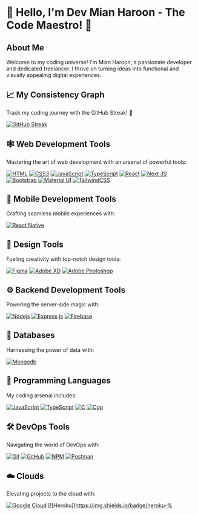 # 👋 Hello, I'm Dev Mian Haroon - The Code Maestro! 🚀

## About Me
Welcome to my coding universe! I'm Mian Haroon, a passionate developer and dedicated freelancer. I thrive on turning ideas into functional and visually appealing digital experiences.

## 📈 My Consistency Graph
Track my coding journey with the GitHub Streak! 🚀

[![GitHub Streak](https://github-readme-streak-stats.herokuapp.com/?user=devmianharoon&theme=highcontrast&layout=compact)](https://git.io/streak-stats)

## 🕸️ Web Development Tools
Mastering the art of web development with an arsenal of powerful tools:

[![HTML](https://img.shields.io/badge/HTML5-E34F26?style=for-the-badge&logo=html5&logoColor=white "HTML")](https://github.com/devmianharoon)
[![CSS3](https://img.shields.io/badge/CSS3-1572B6?style=for-the-badge&logo=css3&logoColor=white "CSS")](https://github.com/devmianharoon)
[![JavaScript](https://img.shields.io/badge/JavaScript-F7DF1E?style=for-the-badge&logo=javascript&logoColor=black "JavaScript")](https://github.com/devmianharoon)
[![TypeScript](https://img.shields.io/badge/TypeScript-007ACC?style=for-the-badge&logo=TypeScript&logoColor=white "TypeScript")](https://github.com/devmianharoon)
[![React](https://img.shields.io/badge/React-20232A?style=for-the-badge&logo=react&logoColor=61DAFB "React js")](https://github.com/devmianharoon)
[![Next JS](https://img.shields.io/badge/Next-black?style=for-the-badge&logo=next.js&logoColor=white "Next.js")](https://github.com/devmianharoon)
[![Bootstrap](https://img.shields.io/badge/Bootstrap-563D7C?style=for-the-badge&logo=bootstrap&logoColor=white "Bootstrap")](https://github.com/devmianharoon)
[![Material UI](https://img.shields.io/badge/Material--UI-%230081CB.svg?style=for-the-badge&logo=mui&logoColor=white "Material UI")](https://github.com/devmianharoon)
[![TailwindCSS](https://img.shields.io/badge/tailwindcss-%2338B2AC.svg?style=for-the-badge&logo=tailwind-css&logoColor=white)](https://github.com/devmianharoon)

## 📱 Mobile Development Tools
Crafting seamless mobile experiences with:

[![React Native](https://img.shields.io/badge/React_Native-20232A?style=for-the-badge&logo=react&logoColor=61DAFB "React Native")](https://github.com/devmianharoon)

## 🍧 Design Tools
Fueling creativity with top-notch design tools:

[![Figma](https://img.shields.io/badge/figma-%23F24E1E.svg?style=for-the-badge&logo=figma&logoColor=white "Figma")](https://github.com/devmianharoon)
[![Adobe XD](https://img.shields.io/badge/Adobe%20XD-470137?style=for-the-badge&logo=Adobe%20XD&logoColor=#FF61F6 "XD")](https://github.com/devmianharoon)
[![Adobe Photoshop](https://img.shields.io/badge/adobe%20photoshop-%2331A8FF.svg?style=for-the-badge&logo=adobe%20photoshop&logoColor=white)](https://github.com/devmianharoon)

## ⚙️ Backend Development Tools
Powering the server-side magic with:

[![](https://img.shields.io/badge/Node.js-43853D?style=for-the-badge&logo=node.js&logoColor=white "Nodejs")](https://github.com/devmianharoon)
[![Express js](https://img.shields.io/badge/Express.js-404D59?style=for-the-badge "Express js")](https://github.com/devmianharoon)
[![Firebase](https://img.shields.io/badge/firebase-%23039BE5.svg?style=for-the-badge&logo=firebase "Firebase")](https://github.com/devmianharoon)

## 📅 Databases
Harnessing the power of data with:

[![Mongodb](https://img.shields.io/badge/MongoDB-4EA94B?style=for-the-badge&logo=mongodb&logoColor=white "Mongodb")](https://github.com/devmianharoon)

## 🎯 Programming Languages
My coding arsenal includes:

[![JavaScript](https://img.shields.io/badge/JavaScript-F7DF1E?style=for-the-badge&logo=javascript&logoColor=black "JavaScript")](https://github.com/devmianharoon)
[![TypeScript](https://img.shields.io/badge/TypeScript-007ACC?style=for-the-badge&logo=TypeScript&logoColor=white "TypeScript")](https://github.com/devmianharoon)
[![C](https://img.shields.io/badge/C-CC6699?style=for-the-badge&logo=C&logoColor=white "C")](https://github.com/devmianharoon)
[![Cpp](https://img.shields.io/badge/CPP-007ACC?style=for-the-badge&logo=Cpp&logoColor=white "Cpp")](https://github.com/devmianharoon)

## 🛠️ DevOps Tools
Navigating the world of DevOps with:

[![Git](https://img.shields.io/badge/git-%23F05033.svg?style=for-the-badge&logo=git&logoColor=white "Git")](https://github.com/devmianharoon)
[![GitHub](https://img.shields.io/badge/github-%23121011.svg?style=for-the-badge&logo=github&logoColor=white "GitHub")](https://github.com/devmianharoon)
[![NPM](https://img.shields.io/badge/NPM-%23000000.svg?style=for-the-badge&logo=npm&logoColor=white "Npm")](https://github.com/devmianharoon)
[![Postman](https://img.shields.io/badge/Postman-FF6C37?style=for-the-badge&logo=postman&logoColor=white "Postman")](https://github.com/devmianharoon)

## ☁️ Clouds
Elevating projects to the cloud with:

[![Google Cloud](https://img.shields.io/badge/GoogleCloud-%234285F4.svg?style=for-the-badge&logo=google-cloud&logoColor=white "Google Cloud")](https://github.com/devmianharoon)
[![Heroku](https://img.shields.io/badge/heroku-%
